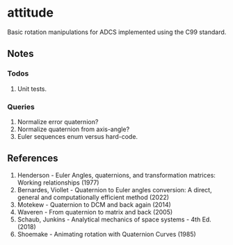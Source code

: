 # attitude

Basic rotation manipulations for ADCS implemented using the C99 standard.

## Notes

### Todos

1. Unit tests.

### Queries

1. Normalize error quaternion?
2. Normalize quaternion from axis-angle?
3. Euler sequences enum versus hard-code.

## References

1. Henderson - Euler Angles, quaternions, and transformation matrices: Working relationships (1977)
2. Bernardes, Viollet - Quaternion to Euler angles conversion: A direct, general and computationally efficient method (2022)
3. Motekew - Quaternion to DCM and back again (2014)
4. Waveren - From quaternion to matrix and back (2005)
5. Schaub, Junkins - Analytical mechanics of space systems - 4th Ed. (2018)
6. Shoemake - Animating rotation with Quaternion Curves (1985)
